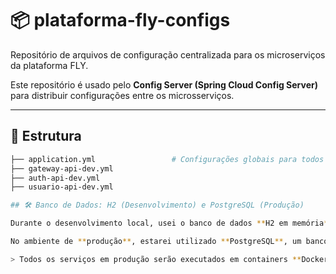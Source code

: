 # 📦 plataforma-fly-configs

Repositório de arquivos de configuração centralizada para os microserviços da plataforma FLY.

Este repositório é usado pelo **Config Server (Spring Cloud Config Server)** para distribuir configurações entre os microsserviços.

---

## 📁 Estrutura

```bash
├── application.yml                 # Configurações globais para todos os serviços
├── gateway-api-dev.yml
├── auth-api-dev.yml
├── usuario-api-dev.yml

## 🛠️ Banco de Dados: H2 (Desenvolvimento) e PostgreSQL (Produção)

Durante o desenvolvimento local, usei o banco de dados **H2 em memória** pela sua facilidade de uso e inicialização rápida — ideal para testes e desenvolvimento contínuo sem precisar de infraestrutura externa.

No ambiente de **produção**, estarei utilizado **PostgreSQL**, um banco robusto, confiável e com suporte a recursos avançados — essencial para aplicações reais e seguras.

> Todos os serviços em produção serão executados em containers **Docker** (via `docker-compose`), com exceção do banco H2, que permanece **somente no ambiente de desenvolvimento**.